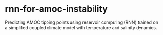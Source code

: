 # rnn-for-amoc-instability
Predicting AMOC tipping points using reservoir computing (RNN) trained on a simplified coupled climate model with temperature and salinity dynamics.
